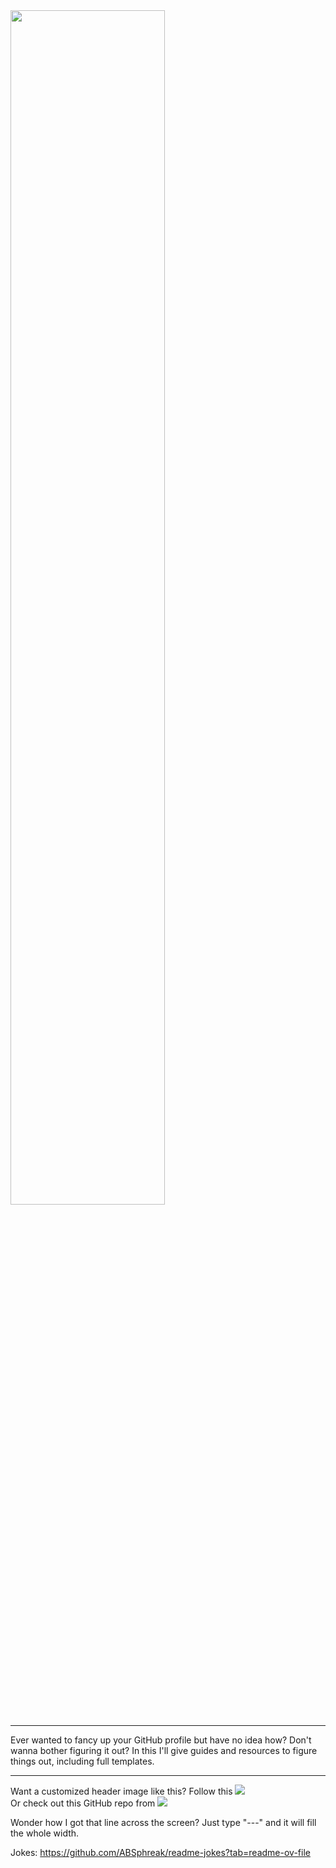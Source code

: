 <picture>
  <img src="https://github.com/user-attachments/assets/1cabdd78-7551-4cfe-a172-e4f2fd94b448" width="70%" />
</picture>

---

Ever wanted to fancy up your GitHub profile but have no idea how? Don't wanna bother figuring it out?
In this I'll give guides and resources to figure things out, including full templates.

---

Want a customized header image like this? Follow this <a href="https://reheader.glitch.me/"> 
  <img src="https://img.shields.io/badge/template-red"> 
</a> <br>
Or check out this GitHub repo from <a href="https://github.com/khalby786/REHeader?tab=readme-ov-file"> 
  <img src="https://img.shields.io/badge/Khalby786-red"> 
</a>

Wonder how I got that line across the screen? Just type "---" and it will fill the whole width.

Jokes:
https://github.com/ABSphreak/readme-jokes?tab=readme-ov-file
